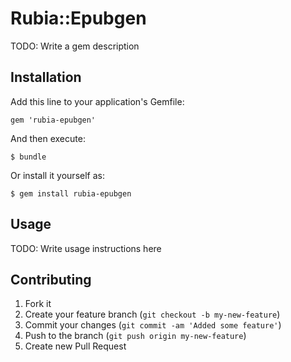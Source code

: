 # Rubia::Epubgen

TODO: Write a gem description

## Installation

Add this line to your application's Gemfile:

    gem 'rubia-epubgen'

And then execute:

    $ bundle

Or install it yourself as:

    $ gem install rubia-epubgen

## Usage

TODO: Write usage instructions here

## Contributing

1. Fork it
2. Create your feature branch (`git checkout -b my-new-feature`)
3. Commit your changes (`git commit -am 'Added some feature'`)
4. Push to the branch (`git push origin my-new-feature`)
5. Create new Pull Request
